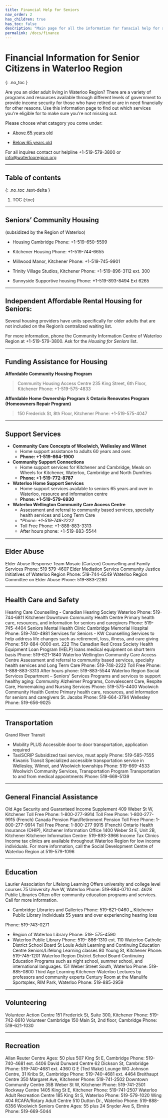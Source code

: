 ```yaml
---
title: Financial Help for Seniors
nav_order: 2
has_children: true
has_toc: false
description: "Main page for all the information for fanacial help for seniors in the Waterloo region"
permalink: /docs/finance
---
```


# Financial Information for Senior Citizens in Waterloo Region
{: .no_toc }

Are you an older adult living in Waterloo Region? There are a variety of programs and resources available through different levels of government to provide income security for those who have retired or are in need financially for other reasons. Use this information page to find out which services you're eligible for to make sure you're not missing out.

Please choose what catagory you come under:

- [Above 65 years old](./Above65.md)

- [Below 65 years old](./Below65.md)


For all inquires contact our helpline +1-519-579-3800 or [info@waterlooregion.org](mailto:info@waterlooregion.org)

---

## Table of contents
{: .no_toc .text-delta }

1. TOC
{:toc}

---
## Seniors’ Community Housing
(subsidized by the Region of Waterloo)

- Housing Cambridge Phone: +1-519-650-5599

- Kitchener Housing Phone: +1-519-744-6655

- Millwood Manor, Kitchener Phone: +1-519-745-9901

- Trinity Village Studios, Kitchener Phone: +1-519-896-3112 ext. 300

- Sunnyside Supportive housing Phone: +1-519-893-8494 Ext 6265

---

## Independent Affordable Rental Housing for Seniors:

Several housing providers have units specifically for older adults that are not included on the Region’s centralized waiting list. 

For more information, phone the Community Information Centre of Waterloo Region at +1-519-579-3800. 
Ask for the _Housing for Seniors_ list.

---

## Funding Assistance for Housing
**Affordable Community Housing Program**

>Community Housing Access Centre 235 King Street, 6th Floor, Kitchener Phone: +1-519-575-4833

**Affordable Home Ownership Program** & **Ontario Renovates Program (Homeowners Repair Program)**

>150 Frederick St, 8th Floor, Kitchener Phone: +1-519-575-4047

---

## Support Services
- **Community Care Concepts of Woolwich, Wellesley and Wilmot** 
  - Home support assistance to adults 60 years and over.
   - **Phone: +1-519-664-1900**
- **Community Support Connections** 
  - Home support services for Kitchener and Cambridge, Meals on Wheels for Kitchener, Waterloo, Cambridge and North Dumfries  
  - **Phone: +1-519-772-8787**
- **Waterloo Home Support Services**
  - Home support services available to seniors 65 years and over in Waterloo, resource and information centre
  - **Phone: +1-519-579-6930**
- **Waterloo Wellington Community Care Access Centre**
  - Assessment and referral to community based services, specialty health services and Long Term Care
  - **Phone: +1-519-748-2222*
  - Toll Free Phone: +1-888-883-3313 
  - After hours phone: +1-519-883-5544

---

## Elder Abuse
Elder Abuse Response Team
Mosaic (Carizon) Counselling and Family Services
Phone: 519 579-4607
Elder Mediation Service
Community Justice Initiatives of Waterloo Region
Phone: 519-744-6549
Waterloo Region Committee on Elder Abuse
Phone: 519-883-2280

---

## Health Care and Safety
Hearing Care Counselling - Canadian Hearing Society Waterloo
Phone: 519- 744-6811
Kitchener Downtown Community Health
Centre
Primary health care, resources, and information for seniors and caregivers Phone: 519-745-4404
Seniors Mental Health Clinic
Cambridge Memorial Hospital Phone: 519-740-4981
Services for Seniors - KW Counselling
Services to help address life changes such as retirement, loss, illness, and care giving Phone: 519-884-0000 ext. 222
The Canadian Red Cross Society
Health Equipment Loan Program (HELP) loans medical equipment on short term basis Phone: 519-621-1840
Waterloo Wellington Community Care Access Centre
Assessment and referral to community based services, specialty health services and Long Term Care
Phone: 519-748-2222
Toll Free Phone: 1-888-883-3313 After hours phone: 519-883-5544
Waterloo Region Social Services Department – Seniors’ Services Programs and services to support healthy aging: Community Alzheimer Programs, Convalescent Care, Respite Care, Homemaking and Nursing Services Phone: 519-575-4400
Woolwich Community Health Centre
Primary health care, resources, and information for seniors and caregivers St. Jacobs Phone: 519-664-3794 Wellesley Phone: 519-656-9025

---

## Transportation
Grand River Transit
- Mobility PLUS
Accessible door to door transportation, application required
-  TaxiSCRIP
Subsidized taxi service, must apply
Phone: 519-585-7555
Kiwanis Transit
Specialized accessible transportation service in Wellesley, Wilmot, and Woolwich townships Phone: 519-669-4533
Woolwich Community Services, Transportation Program Transportation to and from medical appointments Phone: 519-669-5139

---

## General Financial Assistance
Old Age Security and Guaranteed Income Supplement
409 Weber St W, Kitchener
Toll Free Phone: 1-800-277-9914
Toll Free Phone: 1-800-277-9915 (French)
Canada Pension Plan/Retirement Pension
Toll Free Phone: 1-800-277-9914
Toll Free Phone: 1-800-277 9915 (French)
Ontario Health Insurance (OHIP), Kitchener Information Office
1400 Weber St E, Unit 2B, Kitchener Kitchener Information Centre: 519-893-3966
Income Tax Clinics
Income tax clinics are available throughout Waterloo Region for low income individuals. For more information, call the Social Development Centre of Waterloo Region at 519-579-1096

---

## Education
Laurier Association for Lifelong Learning
Offers university and college level courses 75 University Ave W, Waterloo
Phone: 519-884-0710 ext. 4628
Public Libraries
Often offer community education programs and services. Call for more information.
- Cambridge Libraries and Galleries Phone: 519-621-0460
_ Kitchener Public Library
          Individuals 55 years and over experiencing hearing loss
 
Phone: 519-743-0271
- Region of Waterloo Library Phone: 519- 575-4590
- Waterloo Public Library
Phone: 519- 886-1310 ext. 110
Waterloo Catholic District School Board St Louis Adult Learning and Continuing Education Centre
Seniors/Lifelong Learning classes
80 Young St, Kitchener Phone: 519-745-1201
Waterloo Region District School Board Continuing Education
Programs such as night school, summer school, and international languages.
151 Weber Street South, Waterloo Phone: 519-885-0800
Third Age Learning Kitchener-Waterloo
Lectures by professors and community experts
Century Room at the Manulife Sportsplex, RIM Park, Waterloo
Phone: 519-885-2959

---

## Volunteering
Volunteer Action Centre
151 Frederick St, Suite 300, Kitchener Phone: 519-742-8610
Volunteer Cambridge
150 Main St, 2nd floor, Cambridge Phone: 519-621-1030 

---

## Recreation
Allan Reuter Centre
Ages: 50 plus
507 King St E, Cambridge Phone: 519-740-4681 ext. 4406
David Durward Centre
62 Dickson St, Cambridge Phone: 519-740-4681 ext. 4360
G E (Ted Wake) Lounge
WG Johnson Centre, 31 Kribs St, Cambridge Phone: 519-740-4681 ext. 4464
Breithaupt Centre
350 Margaret Ave, Kitchener Phone: 519-741-2502
Downtown Community Centre
35B Weber St W, Kitchener Phone: 519-741-2501
Rockway Centre
1405 King St E, Kitchener Phone: 519-741-2507
Waterloo Adult Recreation Centre
185 King St S, Waterloo Phone: 519-579-1020
Wing 404 RCAFA/Rotary Adult Centre
510 Dutton Dr., Waterloo Phone: 519-888-6356
Woolwich Seniors Centre
Ages: 55 plus
24 Snyder Ave S, Elmira Phone: 519-669-5044


